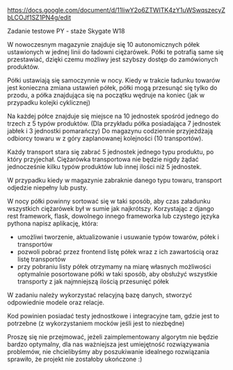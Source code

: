 https://docs.google.com/document/d/11liwY2o6ZTWITK4zY1uWSwqszecyZbLCOJf1SZ1PN4g/edit

Zadanie testowe PY - staże Skygate W18

W nowoczesnym magazynie znajduje się 10 autonomicznych półek ustawionych w jednej linii do ładowni ciężarówek. Półki te potrafią same się przestawiać, dzięki czemu możliwy jest szybszy dostęp do zamówionych produktów.

Półki ustawiają się samoczynnie w nocy. Kiedy w trakcie ładunku towarów jest konieczna zmiana ustawień półek, półki mogą przesunąć się tylko do przodu, a półka znajdująca się na początku wędruje na koniec (jak w przypadku kolejki cyklicznej)

Na każdej półce znajduje się miejsce na 10 jednostek spośród jednego do trzech z 5 typów produktów. (Dla przykładu półka posiadająca 7 jednostek jabłek i 3 jednostki pomarańczy)
Do magazynu codziennie przyjeżdżają odbiorcy towaru w z góry zaplanowanej kolejności (10 transportów).

Każdy transport stara się zabrać 5 jednostek jednego typu produktu, po który przyjechał. Ciężarówka transportowa nie będzie nigdy żądać jednocześnie kilku typów produktów lub innej ilości niż 5 jednostek.

W przypadku kiedy w magazynie zabraknie danego typu towaru, transport odjedzie niepełny lub pusty.

W nocy półki powinny sortować się w taki sposób, aby czas załadunku wszystkich ciężarówek był w sumie jak najkrótszy.
Korzystając z django rest framework, flask, dowolnego innego frameworka lub czystego języka pythona napisz aplikację, która:
- umożliwi tworzenie, aktualizowanie i usuwanie typów towarów, półek i transportów
- pozwoli pobrać przez frontend listę półek wraz z ich zawartością oraz listę transportów
- przy pobraniu listy półek otrzymamy na miarę własnych możliwości optymalnie posortowane półki w taki sposób, aby obsłużyć wszystkie transporty z jak najmniejszą ilością przesunięć półek

W zadaniu należy wykorzystać relacyjną bazę danych, stworzyć odpowiednie modele oraz relacje.

Kod powinien posiadać testy jednostkowe i integracyjne tam, gdzie jest to potrzebne (z wykorzystaniem mocków jeśli jest to niezbędne)

Proszę się nie przejmować, jeżeli zaimplementowany algorytm nie będzie bardzo optymalny, dla nas ważniejsza jest umiejętność rozwiązywania problemów, nie chcielibyśmy aby poszukiwanie idealnego rozwiązania sprawiło, że projekt nie zostałoby ukończone :)
